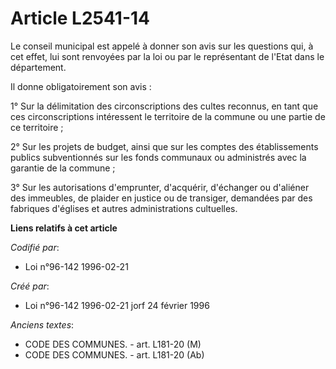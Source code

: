 # Article L2541-14

Le conseil municipal est appelé à donner son avis sur les questions qui, à cet effet, lui sont renvoyées par la loi ou par le
représentant de l'Etat dans le département.

Il donne obligatoirement son avis :

1° Sur la délimitation des circonscriptions des cultes reconnus, en tant que ces circonscriptions intéressent le territoire
de la commune ou une partie de ce territoire ;

2° Sur les projets de budget, ainsi que sur les comptes des établissements publics subventionnés sur les fonds communaux ou
administrés avec la garantie de la commune ;

3° Sur les autorisations d'emprunter, d'acquérir, d'échanger ou d'aliéner des immeubles, de plaider en justice ou de
transiger, demandées par des fabriques d'églises et autres administrations cultuelles.

**Liens relatifs à cet article**

_Codifié par_:

  - Loi n°96-142 1996-02-21

_Créé par_:

  - Loi n°96-142 1996-02-21 jorf 24 février 1996

_Anciens textes_:

  - CODE DES COMMUNES. - art. L181-20 (M)
  - CODE DES COMMUNES. - art. L181-20 (Ab)
